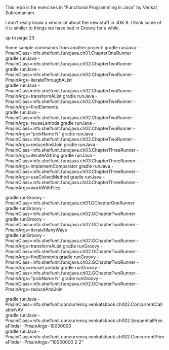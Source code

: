 This repo is for exercises in "Functional Programming in Java" by Venkat Subramaniam.

I don't really know a whole lot about the new stuff in JDK 8. I think some of it is similar to things we have had in Groovy for a while.

up to page 23  

Some sample commands from another project:
gradle runJava -PmainClass=info.shelfunit.funcjava.ch01.ChapterOneRunner   
gradle runJava -PmainClass=info.shelfunit.funcjava.ch02.ChapterTwoRunner   
gradle runJava -PmainClass=info.shelfunit.funcjava.ch02.ChapterTwoRunner -PmainArgs=iterateThroughAList    
gradle runJava -PmainClass=info.shelfunit.funcjava.ch02.ChapterTwoRunner -PmainArgs=transformAList
gradle runJava -PmainClass=info.shelfunit.funcjava.ch02.ChapterTwoRunner -PmainArgs=findElements     
gradle runJava -PmainClass=info.shelfunit.funcjava.ch02.ChapterTwoRunner -PmainArgs=reuseLambda
gradle runJava -PmainClass=info.shelfunit.funcjava.ch02.ChapterTwoRunner -PmainArgs="pickName N"
gradle runJava -PmainClass=info.shelfunit.funcjava.ch02.ChapterTwoRunner -PmainArgs=reduceAndJoin
gradle runJava -PmainClass=info.shelfunit.funcjava.ch03.ChapterThreeRunner -PmainArgs=iterateAString
gradle runJava -PmainClass=info.shelfunit.funcjava.ch03.ChapterThreeRunner -PmainArgs=implementComparator
gradle runJava -PmainClass=info.shelfunit.funcjava.ch03.ChapterThreeRunner -PmainArgs=useCollectMethod
gradle runJava -PmainClass=info.shelfunit.funcjava.ch03.ChapterThreeRunner -PmainArgs=workWithFiles



gradle runGroovy -PmainClass=info.shelfunit.funcjava.ch01.GChapterOneRunner    
gradle runGroovy -PmainClass=info.shelfunit.funcjava.ch02.GChapterTwoRunner    
gradle runGroovy -PmainClass=info.shelfunit.funcjava.ch02.GChapterTwoRunner -PmainArgs=iterateManyWays    
gradle runGroovy -PmainClass=info.shelfunit.funcjava.ch02.GChapterTwoRunner -PmainArgs=transformAList
gradle runGroovy -PmainClass=info.shelfunit.funcjava.ch02.GChapterTwoRunner -PmainArgs=findElements
gradle runGroovy -PmainClass=info.shelfunit.funcjava.ch02.GChapterTwoRunner -PmainArgs=reuseLambda
gradle runGroovy -PmainClass=info.shelfunit.funcjava.ch02.GChapterTwoRunner -PmainArgs="pickName N"
gradle runGroovy -PmainClass=info.shelfunit.funcjava.ch02.GChapterTwoRunner -PmainArgs=reduceAndJoin      

gradle runJava -PmainClass=info.shelfunit.concurrency.venkatsbook.ch002.ConcurrentCallableNAV   
gradle runJava -PmainClass=info.shelfunit.concurrency.venkatsbook.ch002.SequentialPrimeFinder -PmainArgs=10000000   
gradle runJava -PmainClass=info.shelfunit.concurrency.venkatsbook.ch002.ConcurrentPrimeFinder -PmainArgs="10000000 2 2"




